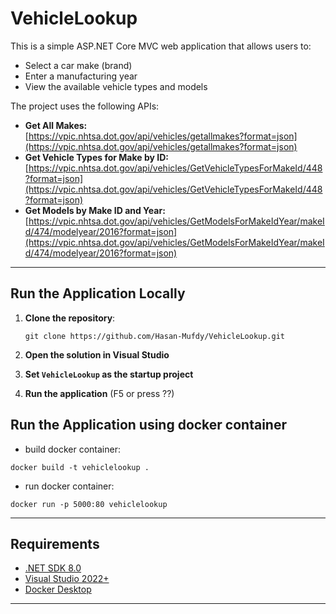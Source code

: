 # VehicleLookup

This is a simple ASP.NET Core MVC web application that allows users to:
- Select a car make (brand)
- Enter a manufacturing year
- View the available vehicle types and models

The project uses the following APIs:

- **Get All Makes:**  
  [https://vpic.nhtsa.dot.gov/api/vehicles/getallmakes?format=json](https://vpic.nhtsa.dot.gov/api/vehicles/getallmakes?format=json)
- **Get Vehicle Types for Make by ID:**  
  [https://vpic.nhtsa.dot.gov/api/vehicles/GetVehicleTypesForMakeId/448?format=json](https://vpic.nhtsa.dot.gov/api/vehicles/GetVehicleTypesForMakeId/448?format=json)
- **Get Models by Make ID and Year:**  
  [https://vpic.nhtsa.dot.gov/api/vehicles/GetModelsForMakeIdYear/makeId/474/modelyear/2016?format=json](https://vpic.nhtsa.dot.gov/api/vehicles/GetModelsForMakeIdYear/makeId/474/modelyear/2016?format=json)

---

## Run the Application Locally

1. **Clone the repository**:

    ```
    git clone https://github.com/Hasan-Mufdy/VehicleLookup.git
    ```

2. **Open the solution in Visual Studio**

3. **Set `VehicleLookup` as the startup project**

4. **Run the application** (F5 or press ??)

## Run the Application using docker container

- build docker container:
```
docker build -t vehiclelookup .
```
- run docker container:
```
docker run -p 5000:80 vehiclelookup
```
---

## Requirements

- [.NET SDK 8.0](https://dotnet.microsoft.com/en-us/download/dotnet/8.0)
- [Visual Studio 2022+](https://visualstudio.microsoft.com/)
- [Docker Desktop](https://www.docker.com/products/docker-desktop/)

---



